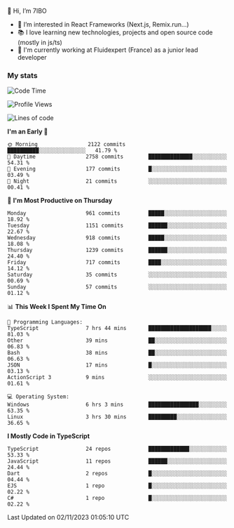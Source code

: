 👋 Hi, I’m 7IBO

- 👀 I’m interested in React Frameworks (Next.js, Remix.run...)
- 📚 I love learning new technologies, projects and open source code (mostly in js/ts)
- 💼 I'm currently working at Fluidexpert (France) as a junior lead developer

### My stats
<!--START_SECTION:waka-->
![Code Time](http://img.shields.io/badge/Code%20Time-271%20hrs%2042%20mins-blue)

![Profile Views](http://img.shields.io/badge/Profile%20Views-0-blue)

![Lines of code](https://img.shields.io/badge/From%20Hello%20World%20I%27ve%20Written-6.6%20million%20lines%20of%20code-blue)

**I'm an Early 🐤** 

```text
🌞 Morning                2122 commits        ██████████░░░░░░░░░░░░░░░   41.79 % 
🌆 Daytime                2758 commits        ██████████████░░░░░░░░░░░   54.31 % 
🌃 Evening                177 commits         █░░░░░░░░░░░░░░░░░░░░░░░░   03.49 % 
🌙 Night                  21 commits          ░░░░░░░░░░░░░░░░░░░░░░░░░   00.41 % 
```
📅 **I'm Most Productive on Thursday** 

```text
Monday                   961 commits         █████░░░░░░░░░░░░░░░░░░░░   18.92 % 
Tuesday                  1151 commits        ██████░░░░░░░░░░░░░░░░░░░   22.67 % 
Wednesday                918 commits         █████░░░░░░░░░░░░░░░░░░░░   18.08 % 
Thursday                 1239 commits        ██████░░░░░░░░░░░░░░░░░░░   24.40 % 
Friday                   717 commits         ████░░░░░░░░░░░░░░░░░░░░░   14.12 % 
Saturday                 35 commits          ░░░░░░░░░░░░░░░░░░░░░░░░░   00.69 % 
Sunday                   57 commits          ░░░░░░░░░░░░░░░░░░░░░░░░░   01.12 % 
```


📊 **This Week I Spent My Time On** 

```text
💬 Programming Languages: 
TypeScript               7 hrs 44 mins       ████████████████████░░░░░   81.03 % 
Other                    39 mins             ██░░░░░░░░░░░░░░░░░░░░░░░   06.83 % 
Bash                     38 mins             ██░░░░░░░░░░░░░░░░░░░░░░░   06.63 % 
JSON                     17 mins             █░░░░░░░░░░░░░░░░░░░░░░░░   03.13 % 
ActionScript 3           9 mins              ░░░░░░░░░░░░░░░░░░░░░░░░░   01.61 % 

💻 Operating System: 
Windows                  6 hrs 3 mins        ████████████████░░░░░░░░░   63.35 % 
Linux                    3 hrs 30 mins       █████████░░░░░░░░░░░░░░░░   36.65 % 
```

**I Mostly Code in TypeScript** 

```text
TypeScript               24 repos            █████████████░░░░░░░░░░░░   53.33 % 
JavaScript               11 repos            ██████░░░░░░░░░░░░░░░░░░░   24.44 % 
Dart                     2 repos             █░░░░░░░░░░░░░░░░░░░░░░░░   04.44 % 
EJS                      1 repo              █░░░░░░░░░░░░░░░░░░░░░░░░   02.22 % 
C#                       1 repo              █░░░░░░░░░░░░░░░░░░░░░░░░   02.22 % 
```




 Last Updated on 02/11/2023 01:05:10 UTC
<!--END_SECTION:waka-->
